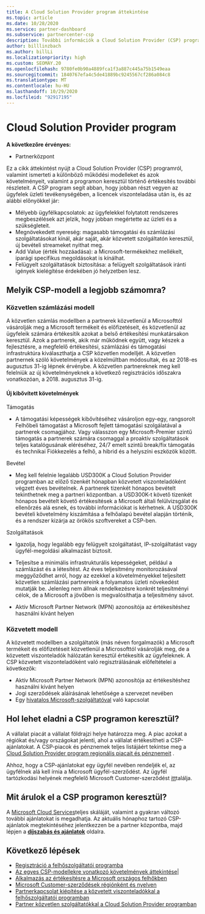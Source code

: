 ```yaml
---
title: A Cloud Solution Provider program áttekintése
ms.topic: article
ms.date: 10/28/2020
ms.service: partner-dashboard
ms.subservice: partnercenter-csp
description: További információk a Cloud Solution Provider (CSP) programban elérhető előnyökről és modellekről az üzleti növekedéshez új ügyfelekkel és új szaktudással.
author: billlinzbach
ms.author: billLi
ms.localizationpriority: high
ms.custom: SEOMAY.20
ms.openlocfilehash: 9780fe0b90a4889fca1f3a887c445a75b1549eaa
ms.sourcegitcommit: 1840767efa4c5de41889bc9245567cf286a084c8
ms.translationtype: MT
ms.contentlocale: hu-HU
ms.lasthandoff: 10/29/2020
ms.locfileid: "92917195"
---
```

# <a name="cloud-solution-provider-program"></a>Cloud Solution Provider program 

**A következőre érvényes:**

- Partnerközpont


Ez a cikk áttekintést nyújt a Cloud Solution Provider (CSP) programról, valamint ismerteti a különböző működési modelleket és azok követelményeit, valamint a programon keresztül történő értékesítés további részleteit.  A CSP program segít abban, hogy jobban részt vegyen az ügyfelek üzleti tevékenységében, a licencek viszonteladása után is, és az alábbi előnyökkel jár: 

- Mélyebb ügyfélkapcsolatok: az ügyfelekkel folytatott rendszeres megbeszélések azt jelzik, hogy jobban megértette az üzleti és a szükségleteit.
- Megnövekedett nyereség: magasabb támogatási és számlázási szolgáltatásokat kínál, akár saját, akár közvetett szolgáltatón keresztül, új bevételi streameket nyithat meg.  
- Add Value (érték hozzáadása): a Microsoft-termékekhez mellékelt, iparági specifikus megoldásokat is kínálhat.
- Felügyelt szolgáltatások biztosítása: a felügyelt szolgáltatások iránti igények kielégítése érdekében jó helyzetben lesz. 

## <a name="which-csp-model-is-best-for-me"></a>Melyik CSP-modell a legjobb számomra?

### <a name="direct-bill-model"></a>Közvetlen számlázási modell

 A közvetlen számlás modellben a partnerek közvetlenül a Microsofttól vásárolják meg a Microsoft termékeit és előfizetéseit, és közvetlenül az ügyfeleik számára értékesítik azokat a belső értékesítési munkatársakon keresztül. Azok a partnerek, akik már működnek együtt, vagy készek a fejlesztésre, a megfelelő értékesítési, számlázási és támogatási infrastruktúra kiválaszthatja a CSP közvetlen modelljét. A közvetlen partnernek szóló követelmények a közelmúltban módosultak, és az 2018-es augusztus 31-ig lépnek érvénybe. A közvetlen partnereknek meg kell felelniük az új követelményeknek a következő regisztrációs időszakra vonatkozóan, a 2018. augusztus 31-ig.

#### <a name="new-expanded-requirements"></a>Új kibővített követelmények

Támogatás

- A támogatási képességek kibővítéséhez vásároljon egy-egy, rangsorolt Felhőbeli támogatást a Microsoft fejlett támogatási szolgálatával a partnerek csomagjához. Vagy válasszon egy Microsoft-Premier szintű támogatás a partnerek számára csomaggal a proaktív szolgáltatások teljes katalógusának eléréséhez, 24/7 emelt szintű break/fix támogatás és technikai Fiókkezelés a felhő, a hibrid és a helyszíni eszközök között.

Bevétel

- Meg kell felelnie legalább USD300K a Cloud Solution Provider programban az előző tizenkét hónapban közvetett viszonteladóként végzett éves bevételnek. A partnerek tizenkét hónapos bevételt tekinthetnek meg a partneri központban. a USD300K-t követő tizenkét hónapos bevételt követő értékesítések a Microsoft általi felülvizsgálat és ellenőrzés alá esnek, és további információkat is kérhetnek. A USD300K bevételi követelmény kiszámítása a felhőalapú bevétel alapján történik, és a rendszer kizárja az örökös szoftvereket a CSP-ben.

Szolgáltatások

- Igazolja, hogy legalább egy felügyelt szolgáltatást, IP-szolgáltatást vagy ügyfél-megoldási alkalmazást biztosít. 

- Teljesítse a minimális infrastrukturális képességeket, például a számlázást és a létesítést. Az éves teljesítmény monitorozásával meggyőződhet arról, hogy az ezekkel a követelményekkel teljesített közvetlen számlázási partnereink a folyamatos üzleti növekedést mutatják be. Jelenleg nem állnak rendelkezésre konkrét teljesítményi célok, de a Microsoft a jövőben is megvalósíthatja a teljesítmény sávot.

- Aktív Microsoft Partner Network (MPN) azonosítója az értékesítéshez használni kívánt helyen

### <a name="indirect-model"></a>Közvetett modell

A közvetett modellben a szolgáltatók (más néven forgalmazók) a Microsoft termékeit és előfizetéseit közvetlenül a Microsofttól vásárolják meg, de a közvetett viszonteladók hálózatán keresztül értékesítik az ügyfeleknek. A CSP közvetett viszonteladóként való regisztrálásának előfeltételei a következők:

- Aktív Microsoft Partner Network (MPN) azonosítója az értékesítéshez használni kívánt helyen
- Jogi szerződések aláírásának lehetősége a szervezet nevében
- Egy [hivatalos Microsoft-szolgáltatóval](https://partnercenter.microsoft.com/partner/find-a-provider) való kapcsolat

## <a name="where-can-i-sell-through-the-csp-program"></a>Hol lehet eladni a CSP programon keresztül?

A vállalat piacát a vállalat földrajzi helye határozza meg. A piac azokat a régiókat és/vagy országokat jelenti, ahol a vállalat értékesítheti a CSP-ajánlatokat. A CSP-piacok és pénznemek teljes listájáért tekintse meg a [Cloud Solution Provider program regionális piacait és pénznemeit](regional-authorization-overview.md) .

Ahhoz, hogy a CSP-ajánlatokat egy ügyfél nevében rendeljék el, az ügyfélnek alá kell írnia a Microsoft ügyfél-szerződést. Az ügyfél tartózkodási helyének megfelelő Microsoft Customer-szerződést [itt](agreements.md)találja.  

## <a name="what-can-i-sell-through-the-csp-program"></a>Mit árulok el a CSP programon keresztül?

A [Microsoft Cloud Services](https://partner.microsoft.com/cloud-solution-provider/products-and-services)teljes skáláját, valamint a gyakran változó további ajánlatokat is megadhatja. Az aktuális hónaphoz tartozó CSP-ajánlatok megtekintéséhez jelentkezzen be a partner központba, majd lépjen a [**díjszabás és ajánlatok**](https://partnercenter.microsoft.com/pcv/sales) oldalra.

## <a name="next-steps"></a>Következő lépések

- [Regisztráció a felhőszolgáltatói programba](enrolling-in-the-csp-program.md)
- [Az egyes CSP-modellekre vonatkozó követelmények áttekintése](https://partnercenter.microsoft.com/partner/cloud-solution-provider)|
- [Alkalmazás az értékesítésre a Microsoft országos felhőkben](csp-national-clouds-overview.md)
- [Microsoft Customer-szerződések régiónként és nyelven](agreements.md)
- [Partnerkapcsolat kiépítése a közvetett viszonteladókkal a felhőszolgáltatói programban](indirect-provider-tasks-in-partner-center.md)
- [Partner közvetlen szolgáltatókkal a Cloud Solution Provider programban](indirect-reseller-tasks-in-partner-center.md)
